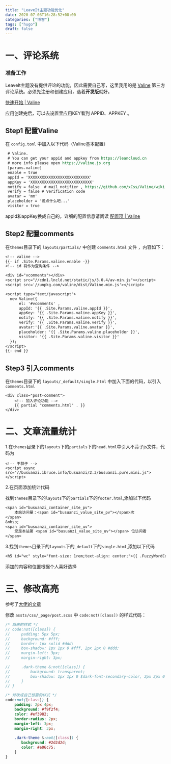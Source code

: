 ```yaml
---
title: "LeaveIt主题功能优化"
date: 2020-07-03T16:28:52+08:00
categories: ["博客"]
tags: ["hugo"]
draft: false
---
```


# 一、评论系统

### 准备工作

LeaveIt主题没有提供评论的功能，因此需要自己写，这里我用的是 [Valine](https://valine.js.org/) 第三方评论系统。必须先注册和创建应用，选着**开发版**就好。

 [快速开始 | Valine](https://valine.js.org/quickstart.html) 

应用创建完后，可以去设置里应用KEY看到 APPID、APPKEY 。

## Step1 配置Valine

 在 `config.toml` 中加入以下代码（Valine基本配置） 

```reStructuredText
 # Valine.
 # You can get your appid and appkey from https://leancloud.cn
 # more info please open https://valine.js.org
 [params.valine]
 enable = true
 appId = 'XXXXXXXXXXXXXXXXXXXXXXXXXXX'
 appKey = 'XXXXXXXXXXXXXXXXXXXXXXXXXXX'
 notify = false  # mail notifier , https://github.com/xCss/Valine/wiki
 verify = false # Verification code
 avatar = 'mm'
 placeholder = '说点什么吧...'
 visitor = true
```

 appId和appKey换成自己的，详细的配置信息请阅读 [配置项 | Valine](https://valine.js.org/configuration.html) 



## Step2 配置comments

 在`themes`目录下的 `layouts/partials/` 中创建 `comments.html` 文件 ，内容如下：

```reStructuredText
<!-- valine -->
{{- if .Site.Params.valine.enable -}}
<!-- id 将作为查询条件 -->

<div id="vcomments"></div>
<script src="//cdn1.lncld.net/static/js/3.0.4/av-min.js"></script>
<script src='//unpkg.com/valine/dist/Valine.min.js'></script>

<script type="text/javascript">
  new Valine({
      el: '#vcomments' ,
      appId: '{{ .Site.Params.valine.appId }}',
      appKey: '{{ .Site.Params.valine.appKey }}',
      notify: '{{ .Site.Params.valine.notify }}', 
      verify: '{{ .Site.Params.valine.verify }}', 
      avatar:'{{ .Site.Params.valine.avatar }}', 
      placeholder: '{{ .Site.Params.valine.placeholder }}',
      visitor: '{{ .Site.Params.valine.visitor }}'
  });
</script>
{{- end }}
```



## Step3 引入comments

在`themes`目录下的 `layouts/_default/single.html` 中加入下面的代码，以引入 `comments.html` 

```text
<div class="post-comment">
    <!-- 加入评论功能 -->
    {{ partial "comments.html" . }}
</div>
```







# 二、文章流量统计

1.在`themes`目录下的`layouts`下的`partials`下的`head.html`中引入不蒜子js文件，代码为

```text
<!-- 不蒜子 -->
<script async src="//busuanzi.ibruce.info/busuanzi/2.3/busuanzi.pure.mini.js"></script>
```

2.在页面添加统计代码 

找到`themes`目录下的`layouts`下的`partials`下的`footer.html`,添加以下代码

```reStructuredText
<span id="busuanzi_container_site_pv">
    本站访问量：<span id="busuanzi_value_site_pv"></span>次
</span>
&nbsp;
<span id="busuanzi_container_site_uv">
    您是本站第 <span id="busuanzi_value_site_uv"></span> 位访问者
</span>
```

 3.找到`themes`目录下的`layouts`下的`_default`下的`single.html`,添加以下代码 

```reStructuredText
<h5 id="wc" style="font-size: 1rem;text-align: center;">{{ .FuzzyWordCount }} Words|Read in about {{ .ReadingTime }} Min|本文总阅读量<span id="busuanzi_value_page_pv"></span>次</h5>
```

添加的内容和位置根据个人喜好选择









# 三、修改高亮

参考了[大佬的文章]( https://blog.hgtweb.com/2019/code-csdn/ )

 修改 `assts/css/_page/post.scss` 中 `code:not([class])` 的样式代码： 

```scss
/* 原来的样式 */
// code:not([class]) {
//     padding: 5px 5px;
//     background: #fff;
//     border: 1px solid #ddd;
//     box-shadow: 1px 1px 0 #fff, 2px 2px 0 #ddd;
//     margin-left: 3px;
//     margin-right: 3px;

//     .dark-theme &:not([class]) {
//         background: transparent;
//         box-shadow: 1px 1px 0 $dark-font-secondary-color, 2px 2px 0 $dark-font-secondary-color;
//     }
// }

/* 修改成自己想要的样式 */
code:not([class]) {
    padding: 2px 4px;
    background: #f9f2f4;
    color: #ef3982;
    border-radius: 2px;
    margin-left: 3px;
    margin-right: 3px;
    
    .dark-theme &:not([class]) {
       background: #2d2d2d;
       color: #e06c75;
    }
}
```

